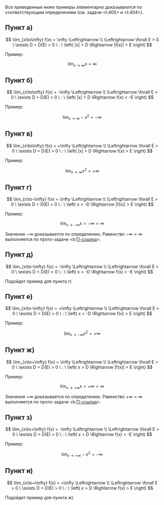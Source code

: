 Все приведенные ниже примеры элементарно доказываются по соответствующим определениям (см. задачи <t:405> и <t:404>).

## Пункт а)

$$ \lim_{x\to\infty} f(x) = \infty \Leftrightarrow \\ \Leftrightarrow \forall E > 0 \ \exists D = D(E) > 0 \ : \ \left( |x| > D \Rightarrow |f(x)| > E \right) $$

Пример:

$$ \lim_{x\to\infty} x = \infty $$

## Пункт б)

$$ \lim_{x\to\infty} f(x) = -\infty \Leftrightarrow \\ \Leftrightarrow \forall E > 0 \ \exists D = D(E) > 0 \ : \ \left( |x| > D \Rightarrow f(x) < -E \right) $$

Пример:

$$ \lim_{x\to\infty} -x^2 = -\infty $$

## Пункт в)

$$ \lim_{x\to\infty} f(x) = +\infty \Leftrightarrow \\ \Leftrightarrow \forall E > 0 \ \exists D = D(E) > 0 \ : \ \left( |x| > D \Rightarrow f(x) > E \right) $$

Пример:

$$ \lim_{x\to\infty} x^2 = +\infty $$

## Пункт г)

$$ \lim_{x\to-\infty} f(x) = \infty \Leftrightarrow \\ \Leftrightarrow \forall E > 0 \ \exists D = D(E) > 0 \ : \ \left( x < -D \Rightarrow |f(x)| > E \right) $$

Пример:

$$ \lim_{x\to-\infty} x = -\infty = \infty $$

Значение $-\infty$ доказывается по определению. Равенство $-\infty = \infty$ выполняется по прото-задаче <b:[П-ссылка](advanced/proto/f-lim/infty-relations)>.

## Пункт д)

$$ \lim_{x\to-\infty} f(x) = -\infty \Leftrightarrow \\ \Leftrightarrow \forall E > 0 \ \exists D = D(E) > 0 \ : \ \left( x < -D \Rightarrow f(x) < -E \right) $$

Подойдет пример для пункта г).

## Пункт е)

$$ \lim_{x\to-\infty} f(x) = +\infty \Leftrightarrow \\ \Leftrightarrow \forall E > 0 \ \exists D = D(E) > 0 \ : \ \left( x < -D \Rightarrow f(x) > E \right) $$

Пример:

$$ \lim_{x\to-\infty} x^2 = +\infty $$

## Пункт ж)

$$ \lim_{x\to+\infty} f(x) = \infty \Leftrightarrow \\ \Leftrightarrow \forall E > 0 \ \exists D = D(E) > 0 \ : \ \left( x > D \Rightarrow |f(x)| > E \right) $$

Пример:

$$ \lim_{x\to+\infty} x = +\infty = \infty $$

Значение $+\infty$ доказывается по определению. Равенство $+\infty = \infty$ выполняется по прото-задаче <b:[П-ссылка](advanced/proto/f-lim/infty-relations)>.

## Пункт з)

$$ \lim_{x\to+\infty} f(x) = -\infty \Leftrightarrow \\ \Leftrightarrow \forall E > 0 \ \exists D = D(E) > 0 \ : \ \left( x > D \Rightarrow f(x) < -E \right) $$

Пример:

$$ \lim_{x\to+\infty} -x^2 = -\infty $$

## Пункт и)

$$ \lim_{x\to+\infty} f(x) = +\infty \Leftrightarrow \\ \Leftrightarrow \forall E > 0 \ \exists D = D(E) > 0 \ : \ \left( x > D \Rightarrow f(x) > E \right) $$

Подойдет пример для пункта ж).